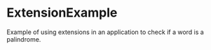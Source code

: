 # ExtensionExample

Example of using extensions in an application to check if a word is a palindrome.
